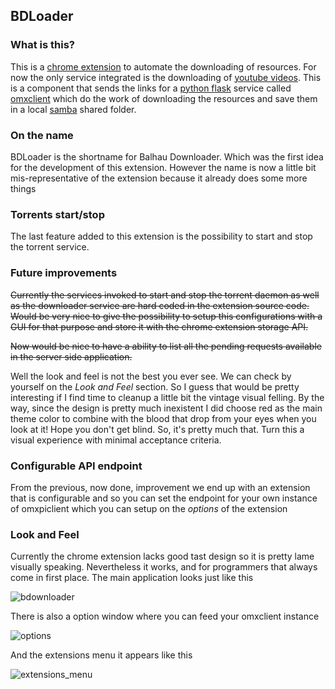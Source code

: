 ## BDLoader


### What is this?

This is a [chrome extension](https://en.wikipedia.org/wiki/Google_Chrome_extension) to automate the downloading of resources. For now the only service integrated is the downloading of [youtube videos](https://www.youtube.com). This is a component that sends the links for a [python flask](http://flask.pocoo.org/) service called [omxclient](http://git.balhau.net/omxpiclient.git) which do the work of downloading the resources and save them in a local [samba](https://en.wikipedia.org/wiki/Server_Message_Block) shared folder.


### On the name

BDLoader is the shortname for Balhau Downloader. Which was the first idea for the development of this extension. However the name is now a little bit mis-representative of the extension because it already does some more things


### Torrents start/stop

The last feature added to this extension is the possibility to start and stop the torrent service.

### Future improvements

~~Currently the services invoked to start and stop the torrent daemon as well as the downloader service are hard coded in the extension source code. Would be very nice to give the possibility to setup this configurations with a GUI for that purpose and store it with the chrome extension storage API.~~

~~Now would be nice to have a ability to list all the pending requests available in the server side application.~~

Well the look and feel is not the best you ever see. We can check by yourself on the *Look and Feel* section. So I guess that would be pretty interesting if I find time to cleanup a little bit the vintage visual felling. By the way, since the design is pretty much inexistent I did choose red as the main theme color to combine with the blood that drop from your eyes when you look at it! Hope you don't get blind. So, it's pretty much that. Turn this a visual experience with minimal acceptance criteria.

### Configurable API endpoint

From the previous, now done, improvement we end up with an extension that is configurable and so you can set the endpoint for your own instance of omxpiclient which you can setup on the *options* of the extension


### Look and Feel

Currently the chrome extension lacks good tast design so it is pretty lame visually speaking. Nevertheless it works, and for programmers that always come in first place. The main application looks just like this

![bdownloader](http://shared.balhau.net/imgs/bdownloader.png)


There is also a option window where you can feed your omxclient instance

![options](http://shared.balhau.net/imgs/bdownloader_options.png)

And the extensions menu it appears like this

![extensions_menu](http://shared.balhau.net/imgs/bdownloader_extension_menu.png)
